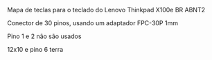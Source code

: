 Mapa de teclas para o teclado do Lenovo Thinkpad X100e BR ABNT2

Conector de 30 pinos, usando um adaptador FPC-30P 1mm

Pino 1 e 2 não são usados

12x10 e pino 6 terra
